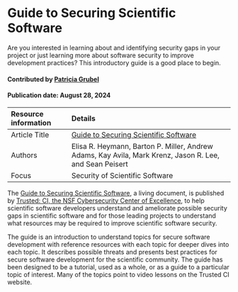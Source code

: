 # Guide to Securing Scientific Software 
<!--deck text start-->
Are you interested in learning about and identifying security gaps in your project or just learning more about software security to improve development practices? This introductory guide is a good place to begin.
<!--deck text end-->

#### Contributed by [Patricia Grubel](https://github.com/pagrubel "Patricia Grubel")
#### Publication date: August 28, 2024

Resource information | Details 
:--- | :--- 
Article Title | [Guide to Securing Scientific Software](https://zenodo.org/records/8137009)
Authors | Elisa R. Heymann, Barton P. Miller, Andrew Adams, Kay Avila, Mark Krenz, Jason R. Lee, and Sean Peisert
Focus | Security of Scientific Software 

The [Guide to Securing Scientific Software](https://zenodo.org/records/8137009),
a living document, is published by [Trusted: CI, the NSF Cybersecurity Center of Excellence](https://trustedci.org), to help scientific software developers understand and ameliorate possible security gaps in scientific software and for those leading projects to understand what resources may be required to improve scientific software security.

The guide is an introduction to understand topics for secure software development with reference resources with each topic for deeper dives into each topic. It describes possible threats and presents best practices for secure software development for the scientific community. The guide has been designed to be a tutorial, used as a whole, or as a guide to a particular topic of interest. Many of the topics point to video lessons on the Trusted CI website.




<!---
Publish: yes
Topics: Software Process Improvement, Design, Reliability
Pinned: no
RSS update: 2024-08-28
--->
